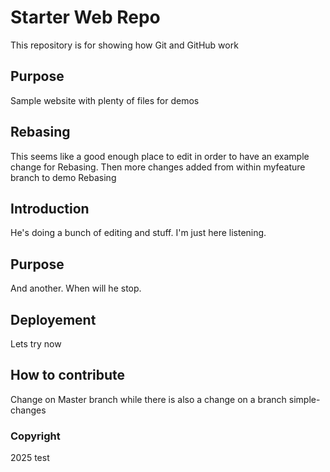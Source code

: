 # Starter Web Repo

This repository is for showing how Git and GitHub work

## Purpose

Sample website with plenty of files for demos

## Rebasing
This seems like a good enough place to edit in order to have an example change for Rebasing.
Then more changes added from within myfeature branch to demo Rebasing

## Introduction
He's doing a bunch of editing and stuff. I'm just here listening.

## Purpose
And another. When will he stop.

## Deployement
Lets try now

## How to contribute
Change on Master branch while there is also a change on a branch simple-changes

### Copyright
2025 test